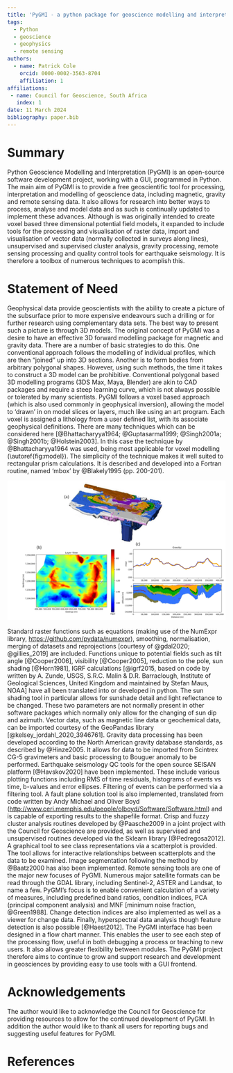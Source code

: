 ```yaml
---
title: 'PyGMI - a python package for geoscience modelling and interpretation'
tags:
  - Python
  - geoscience
  - geophysics
  - remote sensing
authors:
  - name: Patrick Cole
    orcid: 0000-0002-3563-8704
    affiliation: 1
affiliations:
 - name: Council for Geoscience, South Africa
   index: 1
date: 11 March 2024
bibliography: paper.bib
---
```


# Summary

Python Geoscience Modelling and Interpretation (PyGMI) is an open-source software development project, working with a GUI, programmed in Python. The main aim of PyGMI is to provide a free geoscientific tool for processing, interpretation and modelling of geoscience data, including magnetic, gravity and remote sensing data. It also allows for research into better ways to process, analyse and model data and as such is continually updated to implement these advances.
Although is was originally intended to create voxel based three dimensional potential field models, it expanded to include tools for the processing and visualisation of raster data, import and visualisation of vector data (normally collected in surveys along lines), unsupervised and supervised cluster analysis, gravity processing, remote sensing processing and quality control tools for earthquake seismology. It is therefore a toolbox of numerous techniques to acomplish this.

# Statement of Need
Geophysical data provide geoscientists with the ability to create a picture of the subsurface prior to more expensive endeavours such a drilling or for further research using complementary data sets. The best way to present such a picture is through 3D models. The original concept of PyGMI was a desire to have an effective 3D forward modelling package for magnetic and gravity data. There are a number of basic strategies to do this. One conventional approach follows the modelling of individual profiles, which are then “joined” up into 3D sections. Another is to form bodies from arbitrary polygonal shapes. However, using such methods, the time it takes to construct a 3D model can be prohibitive. Conventional polygonal based 3D modelling programs (3DS Max, Maya, Blender) are akin to CAD packages and require a steep learning curve, which is not always possible or tolerated by many scientists. PyGMI follows a voxel based approach (which is also used commonly in geophysical inversion), allowing the model to ‘drawn’ in on model slices or layers, much like using an art program. Each voxel is assigned a lithology from a user defined list, with its associate geophysical definitions.
There are many techniques which can be considered here [@Bhattacharyya1964; @Guptasarma1999; @Singh2001a; @Singh2001b; @Holstein2003]. In this case the technique by @Bhattacharyya1964 was used, being most applicable for voxel modelling (\autoref{fig:model}). The simplicity of the technique makes it well suited to rectangular prism calculations. It is described and developed into a Fortran routine, named ‘mbox’ by @Blakely1995 (pp. 200-201).
 
![(a) An example of a model created with PyGMI. (b) Top view of the model, the horizontal line is the profile being modelled. (c) The side view of the profile being modelled. The lines above the model represent the observed and calculated data. \label{fig:model}](img/figure1.jpg)

Standard raster functions such as equations (making use of the NumExpr library, https://github.com/pydata/numexpr), smoothing, normalisation, merging of datasets and reprojections [courtesy of @gdal2020; @gillies_2019] are included. Functions unique to potential fields such as tilt angle [@Cooper2006], visibility [@Cooper2005], reduction to the pole, sun shading [@Horn1981], IGRF calculations [@igrf2015, based on code by written by A. Zunde, USGS, S.R.C. Malin & D.R. Barraclough, Institute of Geological Sciences, United Kingdom and maintained by Stefan Maus, NOAA] have all been translated into or developed in python. The sun shading tool in particular allows for sunshade detail and light reflectance to be changed. These two parameters are not normally present in other software packages which normally only allow for the changing of sun dip and azimuth. Vector data, such as magnetic line data or geochemical data, can be imported courtesy of the GeoPandas library [@kelsey_jordahl_2020_3946761].
Gravity data processing has been developed according to the North American gravity database standards, as described by @Hinze2005. It allows for data to be imported from Scintrex CG-5 gravimeters and basic processing to Bouguer anomaly to be performed.
Earthquake seismology QC tools for the open source SEISAN platform [@Havskov2020] have been implemented. These include various plotting functions including RMS of time residuals, histograms of events vs time, b-values and error ellipses. Filtering of events can be performed via a filtering tool. A fault plane solution tool is also implemented, translated from code written by Andy Michael and Oliver Boyd (http://www.ceri.memphis.edu/people/olboyd/Software/Software.html) and is capable of exporting results to the shapefile format.
Crisp and fuzzy cluster analysis routines developed by @Paasche2009 in a joint project with the Council for Geoscience are provided, as well as supervised and unsupervised routines developed via the Sklearn library [@Pedregosa2012]. A graphical tool to see class representations via a scatterplot is provided. The tool allows for interactive relationships between scatterplots and the data to be examined. Image segmentation following the method by @Baatz2000 has also been implemented. 
Remote sensing tools are one of the major new focuses of PyGMI. Numerous major satellite formats can be read through the GDAL library, including Sentinel-2, ASTER and Landsat, to name a few. PyGMI’s focus is to enable convenient calculation of a variety of measures, including predefined band ratios, condition indices, PCA (principal component analysis) and MNF [minimum noise fraction, @Green1988]. Change detection indices are also implemented as well as a viewer for change data. Finally, hyperspectral data analysis though feature detection is also possible [@Haest2012].
The PyGMI interface has been designed in a flow chart manner. This enables the user to see each step of the processing flow, useful in both debugging a process or teaching to new users. It also allows greater flexibility between modules.
The PyGMI project therefore aims to continue to grow and support research and development in geosciences by providing easy to use tools with a GUI frontend.

# Acknowledgements

The author would like to acknowledge the Council for Geoscience for providing resources to allow for the continued development of PyGMI. In addition the author would like to thank all users for reporting bugs and suggesting useful features for PyGMI.

# References


